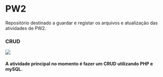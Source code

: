 # PW2

Repositório destinado a guardar e registar os arquivos e atualização das atividades de PW2.
### CRUD
<img src="https://img.shields.io/badge/status-em%20desenvolvimento-brightgreen">

 #### A atividade principal no momento é fazer um CRUD utilizando PHP e mySQL.

